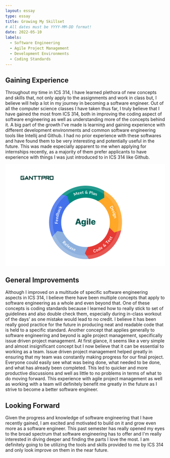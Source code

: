 ```yaml
---
layout: essay
type: essay
title: Growing My Skillset
# All dates must be YYYY-MM-DD format!
date: 2022-05-10
labels:
  - Software Engineering
  - Agile Project Management
  - Development Environments
  - Coding Standards
---
```


## Gaining Experience

Throughout my time in ICS 314, I have learned plethora of new concepts and skills that, not only apply to the assignments and work in class but, I believe will help a lot in my journey in becoming a software engineer. Out of all the computer science classes I have taken thus far, I truly believe that I have gained the most from ICS 314, both in improving the coding aspect of software engineering as well as understanding more of the concepts behind it. A big part of the growth I've made is learning and gaining experience with different development environments and common software engineering tools like Intellij and Github. I had no prior experience with these softwares and have found them to be very interesting and potentially useful in the future. This was made especially apparent to me when applying for internships recently, as a majority of them prefer applicants to have experience with things I was just introduced to in ICS 314 like Github.

<img class="ui medium right floated image" src="../images/agile.PNG">

## General Improvements

Although I improved on a multitude of specific software engineering aspects in ICS 314, I believe there have been multiple concepts that apply to software engineering as a whole and even beyond that. One of these concepts is coding standards because I learned how to really stick to set of guidelines and also double check them, especially during in-class workout of the days' as one mistake would lead to no credit. I believe it has been really good practice for the future in producing neat and readable code that is held to a specific standard. Another concept that applies generally to software engineering and beyond is agile project management, specifically issue driven project management. At first glance, it seems like a very simple and almost insignificant concept but I now believe that it can be essential to working as a team. Issue driven project management helped greatly in ensuring that my team was constantly making progress for our final project. Everyone could easily see what was being done, what needed to be done, and what has already been completed. This led to quicker and more productive discussions and well as little to no problems in terms of what to do moving forward. This experience with agile project management as well as working with a team will definitely benefit me greatly in the future as I strive to become a better software engineer.

## Looking Forward

Given the progress and knowledge of software engineering that I have recently gained, I am excited and motivated to build on it and grow even more as a software engineer. This past semester has really opened my eyes to the broad spectrum that software engineering has to offer and I'm really interested in diving deeper and finding the parts I love the most. I am definitely going to be utilizing the tools and skills provided to me by ICS 314 and only look improve on them in the near future. 
